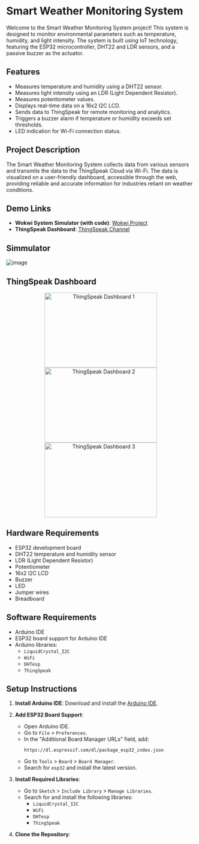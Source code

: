 # Smart Weather Monitoring System

Welcome to the Smart Weather Monitoring System project! This system is designed to monitor environmental parameters such as temperature, humidity, and light intensity. The system is built using IoT technology, featuring the ESP32 microcontroller, DHT22 and LDR sensors, and a passive buzzer as the actuator.

## Features

- Measures temperature and humidity using a DHT22 sensor.
- Measures light intensity using an LDR (Light Dependent Resistor).
- Measures potentiometer values.
- Displays real-time data on a 16x2 I2C LCD.
- Sends data to ThingSpeak for remote monitoring and analytics.
- Triggers a buzzer alarm if temperature or humidity exceeds set thresholds.
- LED indication for Wi-Fi connection status.

## Project Description

The Smart Weather Monitoring System collects data from various sensors and transmits the data to the ThingSpeak Cloud via Wi-Fi. The data is visualized on a user-friendly dashboard, accessible through the web, providing reliable and accurate information for industries reliant on weather conditions.

## Demo Links

- **Wokwi System Simulator (with code)**: [Wokwi Project](https://wokwi.com/projects/417887757310844929)
- **ThingSpeak Dashboard**: [ThingSpeak Channel](https://thingspeak.mathworks.com/channels/2792928)

## Simmulator 
![image](https://github.com/user-attachments/assets/c874ebb1-4c66-4be9-b8d7-6e64d8b68252)


## ThingSpeak Dashboard
<p align="center">
  <img src="https://github.com/user-attachments/assets/7fb51383-3b7c-4937-92b2-daadcbd8a7ec" width="300" height="200" alt="ThingSpeak Dashboard 1"/>
  <img src="https://github.com/user-attachments/assets/01630b64-c062-4179-8049-79e0f61191ad" width="300" height="200" alt="ThingSpeak Dashboard 2"/>
  <img src="https://github.com/user-attachments/assets/43156b90-a32f-4e98-b30f-34011ed7c496" width="300" height="200" alt="ThingSpeak Dashboard 3"/>
</p>





## Hardware Requirements

- ESP32 development board
- DHT22 temperature and humidity sensor
- LDR (Light Dependent Resistor)
- Potentiometer
- 16x2 I2C LCD
- Buzzer
- LED
- Jumper wires
- Breadboard

## Software Requirements

- Arduino IDE
- ESP32 board support for Arduino IDE
- Arduino libraries:
  - `LiquidCrystal_I2C`
  - `WiFi`
  - `DHTesp`
  - `ThingSpeak`

## Setup Instructions

1. **Install Arduino IDE**:
   Download and install the [Arduino IDE](https://www.arduino.cc/en/software).

2. **Add ESP32 Board Support**:
   - Open Arduino IDE.
   - Go to `File` > `Preferences`.
   - In the "Additional Board Manager URLs" field, add:
     ```
     https://dl.espressif.com/dl/package_esp32_index.json
     ```
   - Go to `Tools` > `Board` > `Board Manager`.
   - Search for `esp32` and install the latest version.

3. **Install Required Libraries**:
   - Go to `Sketch` > `Include Library` > `Manage Libraries`.
   - Search for and install the following libraries:
     - `LiquidCrystal_I2C`
     - `WiFi`
     - `DHTesp`
     - `ThingSpeak`

4. **Clone the Repository**:
